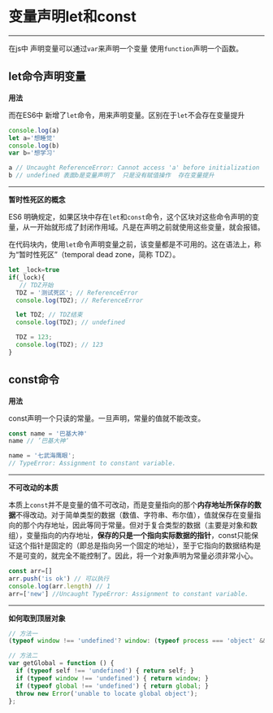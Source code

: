 # 变量声明let和const
---
在js中 声明变量可以通过<code>var</code>来声明一个变量  使用<code>function</code>声明一个函数。
## let命令声明变量

**用法**

而在ES6中 新增了<code>let</code>命令，用来声明变量。区别在于<code>let</code>不会存在变量提升

```javascript
console.log(a)
let a='想睡觉'
console.log(b)
var b='想学习'

a // Uncaught ReferenceError: Cannot access 'a' before initialization
b // undefined 表面b是变量声明了  只是没有赋值操作  存在变量提升
```

---
**暂时性死区的概念**

ES6 明确规定，如果区块中存在<code>let</code>和<code>const</code>命令，这个区块对这些命令声明的变量，从一开始就形成了封闭作用域。凡是在声明之前就使用这些变量，就会报错。

在代码块内，使用<code>let</code>命令声明变量之前，该变量都是不可用的。这在语法上，称为“暂时性死区”（temporal dead zone，简称 TDZ）。

```javascript
let _lock=true
if(_lock){
   // TDZ开始
  TDZ = '测试死区'; // ReferenceError
  console.log(TDZ); // ReferenceError

  let TDZ; // TDZ结束
  console.log(TDZ); // undefined

  TDZ = 123;
  console.log(TDZ); // 123
}
```

## const命令

**用法**

const声明一个只读的常量。一旦声明，常量的值就不能改变。
```javascript
const name = '巴基大神'
name // ’巴基大神‘

name = '七武海鹰眼';
// TypeError: Assignment to constant variable.
```
---
**不可改动的本质**

本质上<code>const</code>并不是变量的值不可改动，而是变量指向的那个**内存地址所保存的数据**不得改动。对于简单类型的数据（数值、字符串、布尔值），值就保存在变量指向的那个内存地址，因此等同于常量。但对于复合类型的数据（主要是对象和数组），变量指向的内存地址，**保存的只是一个指向实际数据的指针**，const只能保证这个指针是固定的（即总是指向另一个固定的地址），至于它指向的数据结构是不是可变的，就完全不能控制了。因此，将一个对象声明为常量必须非常小心。

```javascript
const arr=[]
arr.push('is ok') // 可以执行
console.log(arr.length) // 1
arr=['new'] //Uncaught TypeError: Assignment to constant variable.
```

---
**如何取到顶层对象**
```javascript
// 方法一
(typeof window !== 'undefined'? window: (typeof process === 'object' &&typeof require === 'function' && typeof global === 'object')? global: this);

// 方法二
var getGlobal = function () {
  if (typeof self !== 'undefined') { return self; }
  if (typeof window !== 'undefined') { return window; }
  if (typeof global !== 'undefined') { return global; }
  throw new Error('unable to locate global object');
};
```

<script>

</script>